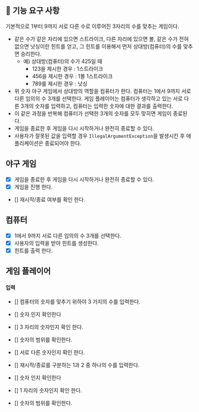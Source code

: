 ## 🚀 기능 요구 사항

기본적으로 1부터 9까지 서로 다른 수로 이루어진 3자리의 수를 맞추는 게임이다.

- 같은 수가 같은 자리에 있으면 스트라이크, 다른 자리에 있으면 볼, 같은 수가 전혀 없으면 낫싱이란 힌트를 얻고, 그 힌트를 이용해서 먼저 상대방(컴퓨터)의 수를 맞추면 승리한다.
    - 예) 상대방(컴퓨터)의 수가 425일 때
        - 123을 제시한 경우 : 1스트라이크
        - 456을 제시한 경우 : 1볼 1스트라이크
        - 789를 제시한 경우 : 낫싱
- 위 숫자 야구 게임에서 상대방의 역할을 컴퓨터가 한다. 컴퓨터는 1에서 9까지 서로 다른 임의의 수 3개를 선택한다. 게임 플레이어는 컴퓨터가 생각하고 있는 서로 다른 3개의 숫자를 입력하고, 컴퓨터는 입력한 숫자에 대한
  결과를 출력한다.
- 이 같은 과정을 반복해 컴퓨터가 선택한 3개의 숫자를 모두 맞히면 게임이 종료된다.
- 게임을 종료한 후 게임을 다시 시작하거나 완전히 종료할 수 있다.
- 사용자가 잘못된 값을 입력할 경우 `IllegalArgumentException`을 발생시킨 후 애플리케이션은 종료되어야 한다.


## 야구 게임
-   [x] 게임을 종료한 후 게임을 다시 시작하거나 완전히 종료할 수 있다.
-   [x] 게임을 진행 한다.
-   [] 재시작/종료 여부를 확인 한다.

## 컴퓨터
-   [x] 1에서 9까지 서로 다른 임의의 수 3개를 선택한다.
-   [x] 사용자의 입력을 받아 힌트를 생성한다.
-   [x] 힌트를 출력 한다.

## 게임 플레이어


#### 입력
-   []  컴퓨터의 숫자를 맞추기 위하야 3 가지의 수를 입력한다.
-   [] 숫자 인지 확인한다
-   [] 3 자리의 숫자인지 확인 한다.
-   [] 숫자의 범위를 확인한다.
-   [] 서로 다른 숫자인지 확인 한다.

-   []  재시작/종료를 구분하는 1과 2 중 하나의 수를 입력한다.
-   [] 숫자 인지 확인한다
-   [] 1 자리의 숫자인지 확인 한다.
-   [] 숫자의 범위를 확인한다.
    